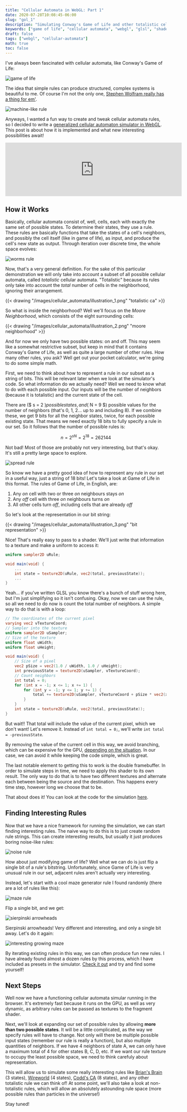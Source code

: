 ```yaml
---
title: "Cellular Automata in WebGL: Part 1"
date: 2020-07-28T10:08:45-06:00
slug: "gol_1"
description: "Simulating Conway's Game of Life and other totalistic cellular automata in a webgl fragment shader, with dynamic rules"
keywords: ["game of life", "cellular automata", "webgl", "glsl", "shader", "fragment", "simulation"]
draft: false
tags: ["webgl", "cellular-automata"]
math: true
toc: false
---
```


I've always been fascinated with cellular automata, like Conway's Game of Life:

![game of life](/images/cellular_automata/gol_1.gif)

The idea that simple rules can produce structured, complex systems is beautiful to me. Of course I'm not the only one, [Stephen Wolfram really has a thing for em'](https://www.youtube.com/watch?v=VguG_y05Xe8).

![machine-like rule](/images/cellular_automata/machine_rule.gif)

Anyways, I wanted a fun way to create and tweak cellular automata rules, so I decided to write a [generalized cellular automaton simulator in WebGL](https://benpm.github.io/cellarium/). This post is about how it is implemented and what new interesting possibilities await!

<iframe src="https://itch.io/embed/715896" width="552" height="167" frameborder="0"><a href="https://ben-m.itch.io/webcell">WebGL Cellular Automata Explorer by Benjamin Mastripolito</a></iframe>

## How it Works
Basically, cellular automata consist of, well, cells, each with exactly the same set of possible states. To determine their states, they use a rule. These rules are basically functions that take the states of a cell's neighbors, and possibly the cell itself (like in game of life), as input, and produce the cell's new state as output. Through iteration over discrete time, the whole space evolves:

![worms rule](/images/cellular_automata/worms_rule.gif)

Now, that's a very general definition. For the sake of this particular demonstration we will only take into account a subset of all possible cellular automata, called *totalistic* cellular automata. "Totalistic" because its rules only take into account the *total* number of cells in the neighborhood, ignoring their arrangement.

{{< drawing "/images/cellular_automata/illustration_1.png" "totalistic ca" >}}

So what is inside the neighborhood? Well we'll focus on the *Moore Neighborhood*, which consists of the eight surrounding cells:

{{< drawing "/images/cellular_automata/illustration_2.png" "moore neighborhood" >}}

And for now we only have two possible states: on and off. This may seem like a somewhat restrictive subset, but keep in mind that it contains Conway's Game of Life, as well as quite a large number of other rules. How many other rules, you ask? Well get out your pocket calculator, we're going to do some simple math.

First, we need to think about how to represent a rule in our subset as a string of bits. This will be relevant later when we look at the simulator's code. So what information do we actually need? Well we need to know what to do with each possible input. Our inputs will be the number of neighbors (because it is totalistic) and the current state of the cell.

There are ($ s = 2 $) possible states, and ($ N = 9 $) possible values for the number of neighbors (that's 0, 1, 2... up to and including 8). If we combine these, we get 9 bits for all the neighbor states, twice, for each possible existing state. That means we need exactly 18 bits to fully specify a rule in our set. So it follows that the number of possible rules is:

$$ n = 2^{sN} = 2^{18} = 262144 $$

Not bad! Most of those are probably not very interesting, but that's okay. It's still a pretty large space to explore.

![spread rule](/images/cellular_automata/spread_rule.gif)

So know we have a pretty good idea of how to represent any rule in our set in a useful way, just a string of 18 bits! Let's take a look at Game of Life in this format. The rules of Game of Life, in English, are:

1. Any *on* cell with two or three *on* neighbours stays *on*
2. Any *off* cell with three *on* neighbours turns *on*
3. All other cells turn *off*, including cells that are already *off*

So let's look at the representation in our bit string:

{{< drawing "/images/cellular_automata/illustration_3.png" "bit representation" >}}

Nice! That's really easy to pass to a shader. We'll just write that information to a texture and make a uniform to access it:

```glsl
uniform sampler2D uRule;

void main(void) {
    ...
    int state = texture2D(uRule, vec2(total, previousState));
    ...
}
```

Yeah... if you've written GLSL you know there's a bunch of stuff wrong here, but I'm just simplifying so it isn't confusing. Okay, now we can use the rule, so all we need to do now is count the total number of neighbors. A simple way to do that is with a loop:

```glsl
// The coordinates of the current pixel
varying vec2 vTextureCoord;
// Sampler into the texture
uniform sampler2D uSampler;
// Size of the texture
uniform float uWidth;
uniform float uHeight;

void main(void) {
    // Size of a pixel
    vec2 pSize = vec2(1.0 / uWidth, 1.0 / uHeight);
    int previousState = texture2D(uSampler, vTextureCoord);
    // Count neighbors
    int total = 0;
    for (int x = -1; x <= 1; x += 1) {
        for (int y = -1; y <= 1; y += 1) {
            total += texture2D(uSampler, vTextureCoord + pSize * vec2(x, y));
        }
    }
    int state = texture2D(uRule, vec2(total, previousState));
}
```

But wait!! That total will include the value of the current pixel, which we don't want! Let's remove it. Instead of `int total = 0;`, we'll write `int total = -previousState`.

By removing the value of the current cell in this way, we avoid branching, which can be expensive for the GPU, [depending on the situation](https://developer.nvidia.com/gpugems/gpugems2/part-iv-general-purpose-computation-gpus-primer/chapter-34-gpu-flow-control-idioms). In our case, we can avoid it while keeping the code simple, which is great.

The last notable element to getting this to work is the double framebuffer. In order to simulate steps in time, we need to apply this shader to its own result. The only way to do that is to have two different textures and alternate each between being the source and the destination. This happens every time step, however long we choose that to be.

That about does it! You can look at the code for the simulation [here](https://github.com/benpm/cellarium).

## Finding Interesting Rules

Now that we have a nice framework for running the simulation, we can start finding interesting rules. The naive way to do this is to just create random rule strings. This can create interesting results, but usually it just produces boring noise-like rules:

![noise rule](/images/cellular_automata/noise.png)

How about just modifying game of life? Well what we can do is just flip a single bit of a rule's bitstring. Unfortunately, since Game of Life is very unusual rule in our set, adjacent rules aren't actually very interesting.

Instead, let's start with a cool maze generator rule I found randomly (there are a lot of rules like this):

![maze rule](/images/cellular_automata/maze.png)

Flip a single bit, and we get:

![sierpinski arrowheads](/images/cellular_automata/sierpinski_arrowheads.png)

Sierpinski arrowheads! Very different and interesting, and only a single bit away. Let's do it again:

![interesting growing maze](/images/cellular_automata/growth.png)

By iterating existing rules in this way, we can often produce fun new rules. I have already found almost a dozen rules by this process, which I have included as presets in the simulator. [Check it out](https://benpm.github.io/cellarium/) and try and find some yourself!

## Next Steps

Well now we have a functioning cellular automata simular running in the browser. It's extremely fast because it runs on the GPU, as well as very dynamic, as arbitrary rules can be passed as textures to the fragment shader. 

Next, we'll look at expanding our set of possible rules by allowing **more than two possible states**. It will be a little complicated, as the way we specify rules will have to change. Not only will there be multiple possible input states (remember our rule is really a function), but also multiple quantities of neighbors. If we have 4 neighbors of state A, we can only have a maximum total of 4 for other states B, C, D, etc. If we want our rule texture to occupy the least possible space, we need to think carefuly about representation.

This will allow us to simulate some really interesting rules like [Brian's Brain](https://www.wikiwand.com/en/Brian%27s_Brain) (3 states), [Wireworld](https://www.wikiwand.com/en/Wireworld) (4 states), [Codd's CA](https://www.wikiwand.com/en/Codd%27s_cellular_automaton) (8 states), and any other totalistic rule we can think of! At some point, we'll also take a look at non-totalistic rules, which will allow an absolutely astounding rule space (more possible rules than particles in the universe!)

Stay tuned!